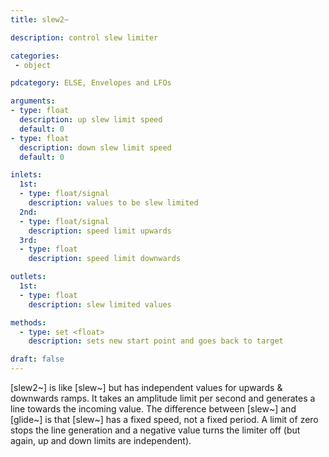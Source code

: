 ```yaml
---
title: slew2~

description: control slew limiter

categories:
 - object

pdcategory: ELSE, Envelopes and LFOs

arguments:
- type: float
  description: up slew limit speed
  default: 0
- type: float
  description: down slew limit speed
  default: 0

inlets:
  1st:
  - type: float/signal
    description: values to be slew limited
  2nd:
  - type: float/signal
    description: speed limit upwards
  3rd:
  - type: float
    description: speed limit downwards 

outlets:
  1st:
  - type: float
    description: slew limited values

methods:
  - type: set <float>
    description: sets new start point and goes back to target

draft: false
---
```


[slew2~] is like [slew~] but has independent values for upwards & downwards ramps. It takes an amplitude limit per second and generates a line towards the incoming value. The difference between [slew~] and [glide~] is that [slew~] has a fixed speed, not a fixed period. A limit of zero stops the line generation and a negative value turns the limiter off (but again, up and down limits are independent).

